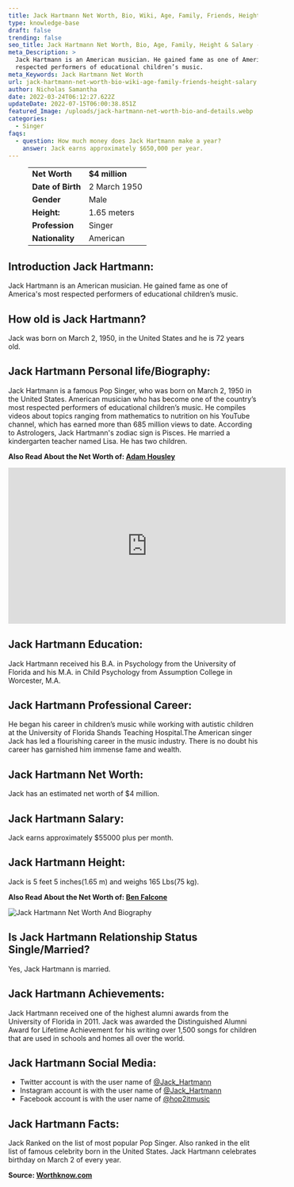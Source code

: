 ```yaml
---
title: Jack Hartmann Net Worth, Bio, Wiki, Age, Family, Friends, Height & Salary
type: knowledge-base
draft: false
trending: false
seo_title: Jack Hartmann Net Worth, Bio, Age, Family, Height & Salary - WorthKnow
meta_Description: >
  Jack Hartmann is an American musician. He gained fame as one of America's most
  respected performers of educational children’s music. 
meta_Keywords: Jack Hartmann Net Worth
url: jack-hartmann-net-worth-bio-wiki-age-family-friends-height-salary
author: Nicholas Samantha
date: 2022-03-24T06:12:27.622Z
updateDate: 2022-07-15T06:00:38.851Z
featured_Image: /uploads/jack-hartmann-net-worth-bio-and-details.webp
categories:
  - Singer
faqs:
  - question: How much money does Jack Hartmann make a year?
    answer: Jack earns approximately $650,000 per year.
---
```

<figure class="wp-block-table is-style-stripes">
  <table>
    <tbody>
      <tr>
        <td>
          <strong>Net Worth</strong>
        </td>
        <td>
          <strong>$4 million</strong>
        </td>
      </tr>
      <tr>
        <td>
          <strong>Date of Birth</strong>
        </td>
        <td>2 March 1950</td>
      </tr>
      <tr>
        <td>
          <strong>Gender</strong>
        </td>
        <td>Male</td>
      </tr>
      <tr>
        <td>
          <strong>Height:</strong>
        </td>
        <td>1.65 meters</td>
      </tr>
      <tr>
        <td>
          <strong>Profession</strong>
        </td>
        <td>Singer</td>
      </tr>
      <tr>
        <td>
          <strong>Nationality</strong>
        </td>
        <td>American</td>
      </tr>
    </tbody>
  </table>
</figure>

## **Introduction Jack Hartmann:**

Jack Hartmann is an American musician. He gained fame as one of America's most respected performers of educational children’s music. 

## **How old is Jack Hartmann?**

Jack was born on March 2, 1950, in the United States and he is 72 years old.

## **Jack Hartmann Personal life/Biography:**

Jack Hartmann is a famous Pop Singer, who was born on March 2, 1950 in the United States. American musician who has become one of the country’s most respected performers of educational children’s music. He compiles videos about topics ranging from mathematics to nutrition on his YouTube channel, which has earned more than 685 million views to date. According to Astrologers, Jack Hartmann's zodiac sign is Pisces. He married a kindergarten teacher named Lisa. He has two children.

**Also Read About the Net Worth of: <a href="https://worthknow.com/adam-housley-net-worth-bio-wiki-age-family-friends-height-salary/" target="_blank" rel="noopener">Adam Housley</a>**

<iframe width="560" height="315" src="https://www.youtube.com/embed/A3cWii9d-Jk" title="YouTube video player" frameborder="0" allow="accelerometer; autoplay; clipboard-write; encrypted-media; gyroscope; picture-in-picture" allowfullscreen></iframe>

## **Jack Hartmann Education:**

Jack Hartmann received his B.A. in Psychology from the University of Florida and his M.A. in Child Psychology from Assumption College in Worcester, M.A.

## **Jack Hartmann P**rofessional Career:

He began his career in children’s music while working with autistic children at the University of Florida Shands Teaching Hospital.The American singer Jack has led a flourishing career in the music industry. There is no doubt his career has garnished him immense fame and wealth.

## **Jack Hartmann Net Worth:**

Jack has an estimated net worth of $4 million.

## **Jack Hartmann Salary:**

Jack earns approximately $55000 plus per month.

## **Jack Hartmann Height:**

Jack is 5 feet 5 inches(1.65 m) and weighs 165 Lbs(75 kg).

**Also Read About the Net Worth of: <a href="https://worthknow.com/ben-falcone-net-worth-bio-wiki-age-family-friends-height-salary/" target="_blank" rel="noopener">Ben Falcone</a>**

![Jack Hartmann Net Worth And Biography](/uploads/jack-hartmann-net-worth.webp)

## **Is Jack Hartmann Relationship Status Single/Married?**

Yes, Jack Hartmann is married.

## **Jack Hartmann Achievements:**

Jack Hartmann received one of the highest alumni awards from the University of Florida in 2011. Jack was awarded the Distinguished Alumni Award for Lifetime Achievement for his writing over 1,500 songs for children that are used in schools and homes all over the world.

## **Jack Hartmann Social Media:**

* Twitter account is with the user name of <a href="https://twitter.com/jack_hartmann" target="_blank" rel="nofollow" rel="noopener">@Jack_Hartmann</a>
* Instagram account is with the user name of <a href="https://www.instagram.com/jackhartmannkmc/" target="_blank" rel="nofollow" rel="noopener">@Jack_Hartmann</a>
* Facebook account is with the user name of <a href="https://web.facebook.com/hop2itmusic/" target="_blank" rel="nofollow" rel="noopener">@hop2itmusic</a>

## **Jack Hartmann Facts:**

Jack Ranked on the list of most popular Pop Singer. Also ranked in the elit list of famous celebrity born in the United States. Jack Hartmann celebrates birthday on March 2 of every year.

**Source: <a href="https://worthknow.com/" target="_blank" rel="noopener">Worthknow.com</a>**